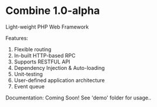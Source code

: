 # Combine 1.0-alpha
Light-weight PHP Web Framework

Features:
1. Flexible routing
2. In-built HTTP-based RPC
3. Supports RESTFUL API
4. Dependency Injection & Auto-loading
5. Unit-testing
6. User-defined application architecture
7. Event queue

Documentation: Coming Soon! See 'demo' folder for usage..
